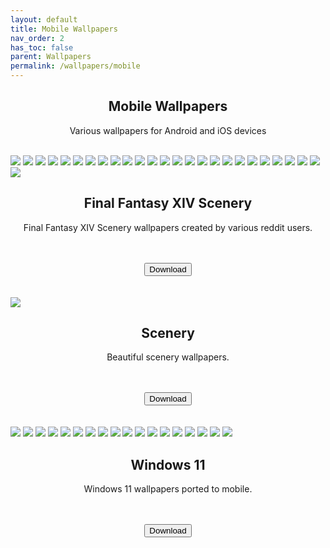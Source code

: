 ```yaml
---
layout: default
title: Mobile Wallpapers
nav_order: 2
has_toc: false
parent: Wallpapers
permalink: /wallpapers/mobile
---
```


<div class="card">
<div class="container">
<h2 class="text-small" style="text-align:center">Mobile Wallpapers</h2>
<p class="text-small" style="text-align:center">Various wallpapers for Android and iOS devices</p>
</div>
</div>
<br />

<!-- 
{: .note }
> {: .opaque }
> 
>
> 
-->

<div class="card">
<div class="gallery">
<img src="https://the-back-room.info/assets/images/wallpapers/mobile/sfw/FFXIV Scenery/Aleport.png" />
<img src="https://the-back-room.info/assets/images/wallpapers/mobile/sfw/FFXIV Scenery/Amaurot.png" />
<img src="https://the-back-room.info/assets/images/wallpapers/mobile/sfw/FFXIV Scenery/Camp-Bronze-Lake.png" />
<img src="https://the-back-room.info/assets/images/wallpapers/mobile/sfw/FFXIV Scenery/Costa-del-Sol.png" />
<img src="https://the-back-room.info/assets/images/wallpapers/mobile/sfw/FFXIV Scenery/Dohn-Mheg.png" />
<img src="https://the-back-room.info/assets/images/wallpapers/mobile/sfw/FFXIV Scenery/Dravanian-Forelands.png" />
<img src="https://the-back-room.info/assets/images/wallpapers/mobile/sfw/FFXIV Scenery/Elpis-1.png" />
<img src="https://the-back-room.info/assets/images/wallpapers/mobile/sfw/FFXIV Scenery/Elpis-2.png" />
<img src="https://the-back-room.info/assets/images/wallpapers/mobile/sfw/FFXIV Scenery/Endwalker.png" />
<img src="https://the-back-room.info/assets/images/wallpapers/mobile/sfw/FFXIV Scenery/Lakeland.png" />
<img src="https://the-back-room.info/assets/images/wallpapers/mobile/sfw/FFXIV Scenery/Sagoli-Desert.png" />
<img src="https://the-back-room.info/assets/images/wallpapers/mobile/sfw/FFXIV Scenery/Thanolan.png" />
<img src="https://the-back-room.info/assets/images/wallpapers/mobile/sfw/FFXIV Scenery/Thavnair.png" />
<img src="https://the-back-room.info/assets/images/wallpapers/mobile/sfw/FFXIV Scenery/The-Aetherfont.png" />
<img src="https://the-back-room.info/assets/images/wallpapers/mobile/sfw/FFXIV Scenery/The-Azim-Steppe.png" />
<img src="https://the-back-room.info/assets/images/wallpapers/mobile/sfw/FFXIV Scenery/The-Black-Shroud.png" />
<img src="https://the-back-room.info/assets/images/wallpapers/mobile/sfw/FFXIV Scenery/The-Crystarium.png" />
<img src="https://the-back-room.info/assets/images/wallpapers/mobile/sfw/FFXIV Scenery/The-Fringes.png" />
<img src="https://the-back-room.info/assets/images/wallpapers/mobile/sfw/FFXIV Scenery/The-Lochs.png" />
<img src="https://the-back-room.info/assets/images/wallpapers/mobile/sfw/FFXIV Scenery/The-Omphalos.png" />
<img src="https://the-back-room.info/assets/images/wallpapers/mobile/sfw/FFXIV Scenery/Uldah.png" />
<img src="https://the-back-room.info/assets/images/wallpapers/mobile/sfw/FFXIV Scenery/Coerthas.png" />
<img src="https://the-back-room.info/assets/images/wallpapers/mobile/sfw/FFXIV Scenery/Il-Mheg.png" />
<img src="https://the-back-room.info/assets/images/wallpapers/mobile/sfw/FFXIV Scenery/Mare-Lamentorum.png" />
<img src="https://the-back-room.info/assets/images/wallpapers/mobile/sfw/FFXIV Scenery/Old-Sharlayan.png" />
<img src="https://the-back-room.info/assets/images/wallpapers/mobile/sfw/FFXIV Scenery/Raincatcher-Gully.png" />
</div>
<div class="container">
<h2 class="text-small" style="text-align:center">Final Fantasy XIV Scenery</h2>
<p class="text-small" style="text-align:center">Final Fantasy XIV Scenery wallpapers created by various reddit users.</p><br /><br />
<span class="fs-3">
<div align="center" class="text-small">
<a href="https://gitlab.com/the-back-room/Wallpapers/-/archive/main/Wallpapers-main.zip?path=mobile/SFW/FFXIV-Scenery" target="_blank">
<button type="button" name="button" class="btn">Download</button></a> 
</div>
</span>
<br />
</div>
</div>
<br />
<div class="card">
<div class="gallery">
<img src="https://the-back-room.info/assets/images/wallpapers/mobile/sfw/Scenery/Wallpaper (1).png" />
</div>
<div class="container">
<h2 class="text-small" style="text-align:center">Scenery</h2>
<p class="text-small" style="text-align:center">Beautiful scenery wallpapers.</p><br /><br />
<span class="fs-3">
<div align="center" class="text-small">
<a href="https://gitlab.com/the-back-room/Wallpapers/-/archive/main/Wallpapers-main.zip?path=mobile/SFW/Scenery" target="_blank">
<button type="button" name="button" class="btn">Download</button></a> 
</div>
</span>
<br />
</div>
</div>
<br />
<div class="card">
<div class="gallery">
<img src="https://the-back-room.info/assets/images/wallpapers/mobile/sfw/Windows 11/Windows 11 (1).png" />
<img src="https://the-back-room.info/assets/images/wallpapers/mobile/sfw/Windows 11/Windows 11 (2).png" />
<img src="https://the-back-room.info/assets/images/wallpapers/mobile/sfw/Windows 11/Windows 11 (3).png" />
<img src="https://the-back-room.info/assets/images/wallpapers/mobile/sfw/Windows 11/Windows 11 (4).png" />
<img src="https://the-back-room.info/assets/images/wallpapers/mobile/sfw/Windows 11/Windows 11 (5).png" />
<img src="https://the-back-room.info/assets/images/wallpapers/mobile/sfw/Windows 11/Windows 11 (6).png" />
<img src="https://the-back-room.info/assets/images/wallpapers/mobile/sfw/Windows 11/Windows 11 (7).png" />
<img src="https://the-back-room.info/assets/images/wallpapers/mobile/sfw/Windows 11/Windows 11 (8).png" />
<img src="https://the-back-room.info/assets/images/wallpapers/mobile/sfw/Windows 11/Windows 11 (9).png" />
<img src="https://the-back-room.info/assets/images/wallpapers/mobile/sfw/Windows 11/Windows 11 (10).png" />
<img src="https://the-back-room.info/assets/images/wallpapers/mobile/sfw/Windows 11/Windows 11 (11).png" />
<img src="https://the-back-room.info/assets/images/wallpapers/mobile/sfw/Windows 11/Windows 11 (12).png" />
<img src="https://the-back-room.info/assets/images/wallpapers/mobile/sfw/Windows 11/Windows 11 (13).png" />
<img src="https://the-back-room.info/assets/images/wallpapers/mobile/sfw/Windows 11/Windows 11 (14).png" />
<img src="https://the-back-room.info/assets/images/wallpapers/mobile/sfw/Windows 11/Windows 11 (15).png" />
<img src="https://the-back-room.info/assets/images/wallpapers/mobile/sfw/Windows 11/Windows 11 (16).png" />
<img src="https://the-back-room.info/assets/images/wallpapers/mobile/sfw/Windows 11/Windows 11 (17).png" />
<img src="https://the-back-room.info/assets/images/wallpapers/mobile/sfw/Windows 11/Windows 11 (18).png" />
</div>
<div class="container">
<h2 class="text-small" style="text-align:center">Windows 11</h2>
<p class="text-small" style="text-align:center">Windows 11 wallpapers ported to mobile.</p><br /><br />
<span class="fs-3">
<div align="center" class="text-small">
<a href="https://gitlab.com/the-back-room/Wallpapers/-/archive/main/Wallpapers-main.zip?path=mobile/SFW/Windows-11" target="_blank">
<button type="button" name="button" class="btn">Download</button></a> 
</div>
</span>
<br />
</div>
</div>